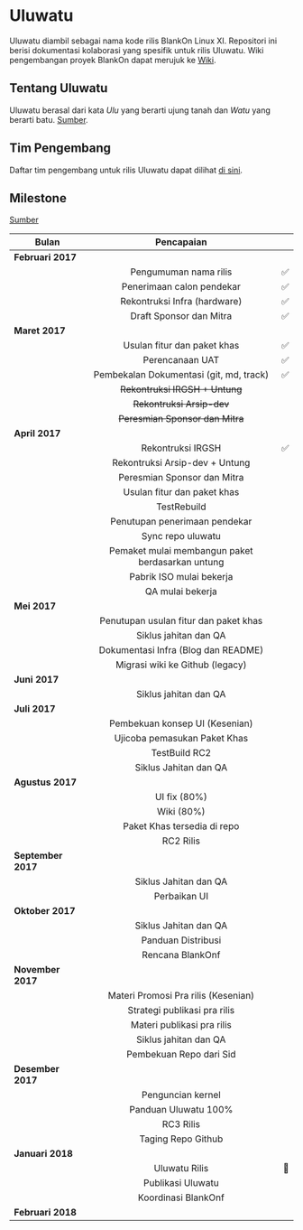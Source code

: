 # Uluwatu

Uluwatu diambil sebagai nama kode rilis BlankOn Linux XI. Repositori ini berisi dokumentasi kolaborasi yang spesifik untuk rilis Uluwatu. Wiki pengembangan proyek BlankOn dapat merujuk ke [Wiki](https://github.com/BlankOn/wiki).

## Tentang Uluwatu

Uluwatu berasal dari kata *Ulu* yang berarti ujung tanah dan *Watu* yang berarti batu. [Sumber](https://en.wikipedia.org/wiki/Uluwatu,_Bali).

## Tim Pengembang

Daftar tim pengembang untuk rilis Uluwatu dapat dilihat [di sini](TEAM.md).

## Milestone

<a href="/img/Milestone">Sumber</a>

| Bulan         | Pencapaian    |       |
| -------------------|:-------------:| -----:|
| **Februari 2017**      |  |  |
|                    | Pengumuman nama rilis | :white_check_mark: |
|                    | Penerimaan calon pendekar | :white_check_mark: |
|                    | Rekontruksi Infra (hardware) | :white_check_mark: |
|                    | Draft Sponsor dan Mitra | :white_check_mark: |
| **Maret 2017**     |  |  |
|                    | Usulan fitur dan paket khas | :white_check_mark: |
|                    | Perencanaan UAT | :white_check_mark: |
|                    | Pembekalan Dokumentasi (git, md, track) | :white_check_mark: |
|                    | ~~Rekontruksi IRGSH + Untung~~ |  |
|                    | ~~Rekontruksi Arsip-dev~~ |  |
|                    | ~~Peresmian Sponsor dan Mitra~~ |  |
| **April 2017**     |  |  |
|                    | Rekontruksi IRGSH | :white_check_mark:  |
|                    | Rekontruksi Arsip-dev + Untung |  |
|                    | Peresmian Sponsor dan Mitra |  |
|                    | Usulan fitur dan paket khas |  |
|                    | TestRebuild |  |
|                    | Penutupan penerimaan pendekar |  |
|                    | Sync repo uluwatu |  |
|                    | Pemaket mulai membangun paket berdasarkan untung |  |
|                    | Pabrik ISO mulai bekerja |  |
|                    | QA mulai bekerja |  |
| **Mei 2017**       |  |  |
|                    | Penutupan usulan fitur dan paket khas |  |
|                    | Siklus jahitan dan QA |  |
|                    | Dokumentasi Infra (Blog dan README) |  |
|                    | Migrasi wiki ke Github (legacy) |  |
| **Juni 2017**      |  |  |
|                    | Siklus jahitan dan QA |  |
| **Juli 2017**      |  |  |
|                    | Pembekuan konsep UI (Kesenian) |  |
|                    | Ujicoba pemasukan Paket Khas |  |
|                    | TestBuild RC2 |  |
|                    | Siklus Jahitan dan QA |  |
| **Agustus 2017**        |  |  |
|                    | UI fix (80%) |  |
|                    | Wiki (80%) |  |
|                    | Paket Khas tersedia di repo |  |
|                    | RC2 Rilis |  |
| **September 2017**      |  |  |
|                    | Siklus Jahitan dan QA |  |
|                    | Perbaikan UI |  |
| **Oktober 2017**        |  |  |
|                    | Siklus Jahitan dan QA |  |
|                    | Panduan Distribusi |  |
|                    | Rencana BlankOnf |  |
| **November 2017**       |  |  |
|                    | Materi Promosi Pra rilis (Kesenian) |  |
|                    | Strategi publikasi pra rilis |  |
|                    | Materi publikasi pra rilis |  |
|                    | Siklus jahitan dan QA |  |
|                    | Pembekuan Repo dari Sid |  |
| **Desember 2017**       |  |  |
|                    | Penguncian kernel |  |
|                    | Panduan Uluwatu 100% |  |
|                    | RC3 Rilis |  |
|                    | Taging Repo Github |  |
| **Januari 2018**   |  |  |
|                    | Uluwatu Rilis | :checkered_flag: |
|                    | Publikasi Uluwatu |  |
|                    | Koordinasi BlankOnf |  |
| **Februari 2018**  |  |  |

